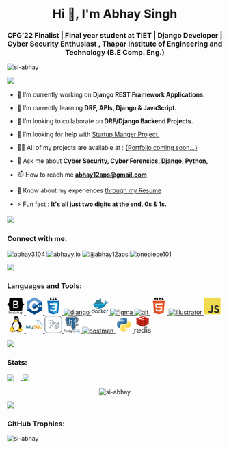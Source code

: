<h1 align="center">Hi 👋, I'm Abhay Singh</h1>
<h3 align="center">CFG’22 Finalist | Final year student at TIET | Django Developer | Cyber Security Enthusiast , Thapar Institute of Engineering and Technology (B.E Comp. Eng.)</h3>

<p align="left"> <img src="https://komarev.com/ghpvc/?username=si-abhay&label=Profile%20views&color=0e75b6&style=flat" alt="si-abhay" /> </p>

<img src="https://user-images.githubusercontent.com/73097560/115834477-dbab4500-a447-11eb-908a-139a6edaec5c.gif">  

- 🔭 I’m currently working on **Django REST Framework Applications.**

- 🌱 I’m currently learning **DRF, APIs, Django & JavaScript.**

- 👯 I’m looking to collaborate on **DRF/Django Backend Projects.**

- 🤝 I’m looking for help with [Startup Manger Project.](https://github.com/si-abhay/startup_manager)

- 👨‍💻 All of my projects are available at : [{Portfolio coming soon...}]({https://github.com/si-abhay)

- 💬 Ask me about **Cyber Security, Cyber Forensics, Django, Python,**

- 📫 How to reach me **abhay12aps@gmail.com**

- 📄 Know about my experiences [through my Resume](https://drive.google.com/file/d/122fLMn15m3DmXgnGAZiQm7zFGdoYoI3h/view?usp=sharing)

- ⚡ Fun fact : **It's all just two digits at the end, 0s & 1s.**

<img src="https://user-images.githubusercontent.com/73097560/115834477-dbab4500-a447-11eb-908a-139a6edaec5c.gif">  

<h3 align="left">Connect with me:</h3>
<p align="left">
<a href="https://linkedin.com/in/abhay3104" target="blank"><img align="center" src="https://raw.githubusercontent.com/rahuldkjain/github-profile-readme-generator/master/src/images/icons/Social/linked-in-alt.svg" alt="abhay3104" height="30" width="40" /></a>
<a href="https://instagram.com/abhayy.io" target="blank"><img align="center" src="https://raw.githubusercontent.com/rahuldkjain/github-profile-readme-generator/master/src/images/icons/Social/instagram.svg" alt="abhayy.io" height="30" width="40" /></a>
<a href="https://medium.com/@abhay12aps" target="blank"><img align="center" src="https://raw.githubusercontent.com/rahuldkjain/github-profile-readme-generator/master/src/images/icons/Social/medium.svg" alt="@abhay12aps" height="30" width="40" /></a>
<a href="https://www.leetcode.com/onepiece101" target="blank"><img align="center" src="https://raw.githubusercontent.com/rahuldkjain/github-profile-readme-generator/master/src/images/icons/Social/leet-code.svg" alt="onepiece101" height="30" width="40" /></a>
</p>

<img src="https://user-images.githubusercontent.com/73097560/115834477-dbab4500-a447-11eb-908a-139a6edaec5c.gif">  

<h3 align="left">Languages and Tools:</h3>
<p align="left"> <a href="https://getbootstrap.com" target="_blank" rel="noreferrer"> <img src="https://raw.githubusercontent.com/devicons/devicon/master/icons/bootstrap/bootstrap-plain-wordmark.svg" alt="bootstrap" width="40" height="40"/> </a> <a href="https://www.w3schools.com/cpp/" target="_blank" rel="noreferrer"> <img src="https://raw.githubusercontent.com/devicons/devicon/master/icons/cplusplus/cplusplus-original.svg" alt="cplusplus" width="40" height="40"/> </a> <a href="https://www.w3schools.com/css/" target="_blank" rel="noreferrer"> <img src="https://raw.githubusercontent.com/devicons/devicon/master/icons/css3/css3-original-wordmark.svg" alt="css3" width="40" height="40"/> </a> <a href="https://www.djangoproject.com/" target="_blank" rel="noreferrer"> <img src="https://cdn.worldvectorlogo.com/logos/django.svg" alt="django" width="40" height="40"/> </a> <a href="https://www.docker.com/" target="_blank" rel="noreferrer"> <img src="https://raw.githubusercontent.com/devicons/devicon/master/icons/docker/docker-original-wordmark.svg" alt="docker" width="40" height="40"/> </a> <a href="https://www.figma.com/" target="_blank" rel="noreferrer"> <img src="https://www.vectorlogo.zone/logos/figma/figma-icon.svg" alt="figma" width="40" height="40"/> </a> <a href="https://git-scm.com/" target="_blank" rel="noreferrer"> <img src="https://www.vectorlogo.zone/logos/git-scm/git-scm-icon.svg" alt="git" width="40" height="40"/> </a> <a href="https://www.w3.org/html/" target="_blank" rel="noreferrer"> <img src="https://raw.githubusercontent.com/devicons/devicon/master/icons/html5/html5-original-wordmark.svg" alt="html5" width="40" height="40"/> </a> <a href="https://www.adobe.com/in/products/illustrator.html" target="_blank" rel="noreferrer"> <img src="https://www.vectorlogo.zone/logos/adobe_illustrator/adobe_illustrator-icon.svg" alt="illustrator" width="40" height="40"/> </a> <a href="https://developer.mozilla.org/en-US/docs/Web/JavaScript" target="_blank" rel="noreferrer"> <img src="https://raw.githubusercontent.com/devicons/devicon/master/icons/javascript/javascript-original.svg" alt="javascript" width="40" height="40"/> </a> <a href="https://www.linux.org/" target="_blank" rel="noreferrer"> <img src="https://raw.githubusercontent.com/devicons/devicon/master/icons/linux/linux-original.svg" alt="linux" width="40" height="40"/> </a> <a href="https://www.mysql.com/" target="_blank" rel="noreferrer"> <img src="https://raw.githubusercontent.com/devicons/devicon/master/icons/mysql/mysql-original-wordmark.svg" alt="mysql" width="40" height="40"/> </a> <a href="https://www.photoshop.com/en" target="_blank" rel="noreferrer"> <img src="https://raw.githubusercontent.com/devicons/devicon/master/icons/photoshop/photoshop-line.svg" alt="photoshop" width="40" height="40"/> </a> <a href="https://www.postgresql.org" target="_blank" rel="noreferrer"> <img src="https://raw.githubusercontent.com/devicons/devicon/master/icons/postgresql/postgresql-original-wordmark.svg" alt="postgresql" width="40" height="40"/> </a> <a href="https://postman.com" target="_blank" rel="noreferrer"> <img src="https://www.vectorlogo.zone/logos/getpostman/getpostman-icon.svg" alt="postman" width="40" height="40"/> </a> <a href="https://www.python.org" target="_blank" rel="noreferrer"> <img src="https://raw.githubusercontent.com/devicons/devicon/master/icons/python/python-original.svg" alt="python" width="40" height="40"/> </a> <a href="https://redis.io" target="_blank" rel="noreferrer"> <img src="https://raw.githubusercontent.com/devicons/devicon/master/icons/redis/redis-original-wordmark.svg" alt="redis" width="40" height="40"/> </a> </p>

<img src="https://user-images.githubusercontent.com/73097560/115834477-dbab4500-a447-11eb-908a-139a6edaec5c.gif">  

<h3 align="left">Stats:</h3>
<p><a href="https://github.com/si-abhay">
  <img height=200 align="center" src="https://github-readme-stats.vercel.app/api?username=si-abhay&theme=github_dark&show_icons=true&&hide_border=false&locale=en" /></a>&nbsp;&nbsp;&nbsp;&nbsp;<a href="https://github.com/si-abhay">
  <img height=200 align="center" src="https://github-readme-stats.vercel.app/api/top-langs?username=si-abhay&show_icons=true&theme=github_dark&locale=en&layout=compact&langs_count=8&card_width=320" />
</a>
</p>

<p align="center"><img align="center" src="https://github-readme-streak-stats.herokuapp.com?user=si-abhay&theme=github-dark-blue&hide_border=false" alt="si-abhay" /></p>

<img src="https://user-images.githubusercontent.com/73097560/115834477-dbab4500-a447-11eb-908a-139a6edaec5c.gif"> 

<h3 align="left">GitHub Trophies:</h3>
<p><img align="left" src="https://github-profile-trophy.vercel.app/?username=si-abhay&theme=darkhub&no-frame=true&no-bg=false&margin-w=4" alt="si-abhay" /></p>

